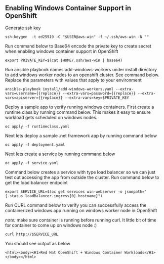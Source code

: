 
## Enabling Windows Container Support in OpenShift

Generate ssh key
```
ssh-keygen  -t ed25519 -C "$USER@aws-win" -f ~/.ssh/aws-win -N ""
```

Run command below to Base64 encode the private key to create secret when enabling windows container support in OpenShift 

```
export PRIVATE_KEY=$(cat $HOME/.ssh/aws-win | base64)
```

Run ansible playbook names add-windows-workers under install directory to add windows worker nodes to an openshift cluster. See command below. Replace the parameters with values that apply to your environment

```
ansible-playbook install/add-windows-workers.yaml --extra-vars=username={{replace}} --extra-vars=password={{replace}} --extra-vars=apiserver={{replace}} --extra-vars=key=$PRIVATE_KEY
```

Deploy a sample app to verify running windows containers. First create a runtime class by running command below. This makes it easy to ensure workload gets scheduled on windows nodes.

```
oc apply -f runtimeclass.yaml
```

Next lets deploy a sample .net framework app by running command below

```
oc apply -f deployment.yaml
```

Next lets create a service by running command below

```
oc apply -f service.yaml
```

Command below creates a service with type load balancer so we can just test out accessing the app from outside the cluster. Run command below to get the load balancer endpoint

```
export SERVICE_URL=$(oc get services win-webserver -o jsonpath="{.status.loadBalancer.ingress[0].hostname}")
```

Run CURL command below to verify you can successfully access the containerized windows app running on windows worker node in OpenShift

*note:* make sure container is running before running curl. It little bit of time for container to come up on windows node :) 

```
curl http://$SERVICE_URL
```

You should see output as below

```
<html><body><H1>Red Hat OpenShift + Windows Container Workloads</H1></body></html>
```




